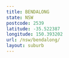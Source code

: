 ```yaml
---
title: BENDALONG
state: NSW
postcode: 2539
latitude: -35.522387
longitude: 150.393202
url: /nsw/bendalong/
layout: suburb
---
```

